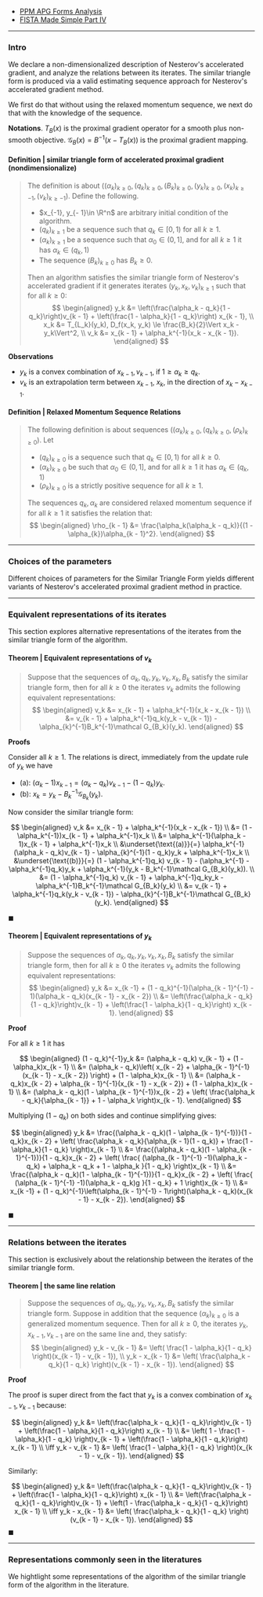- [PPM APG Forms Analysis](PPM%20APG%20Forms%20Analysis.md)
- [FISTA Made Simple Part IV](FISTA%20Made%20Simple%20Part%20IV.md)

---
### **Intro**

We declare a non-dimensionalized description of Nesterov's accelerated gradient, and analyze the relations between its iterates. 
The similar triangle form is produced via a valid estimating sequence approach for Nesterov's accelerated gradient method. 

We first do that without using the relaxed momentum sequence, we next do that with the
knowledge of the sequence. 

**Notations**.
$T_B(x)$ is the proximal gradient operator for a smooth plus non-smooth objective. 
$\mathcal G_B(x) = B^{-1}(x - T_B(x))$ is the proximal gradient mapping. 




#### **Definition | similar triangle form of accelerated proximal gradient (nondimensionalize)**
> The definition is about $((\alpha_k)_{k \ge 0}, (q_k)_{k \ge 0}, (B_k)_{k \ge 0}, (y_k)_{k \ge 0}, (x_k)_{k \ge -1}, (v_k)_{k \ge -1})$. 
> Define the following. 
> - $x_{-1}, y_{- 1}\in \R^n$ are arbitrary initial condition of the algorithm. 
> - $(q_k)_{k \ge 1}$ be a sequence such that $q_k \in [0, 1)$ for all $k \ge 1$. 
> - $(\alpha_k)_{k \ge 1}$ be a sequence such that $\alpha_0 \in (0, 1]$, and for all $k \ge 1$ it has $\alpha_k \in (q_k, 1)$
> - The sequence $(B_k)_{k \ge 0}$ has $B_k \ge 0$. 
> 
> Then an algorithm satisfies the similar triangle form of Nesterov's accelerated gradient if it generates iterates $(y_k, x_k, v_k)_{k \ge 1}$ such that for all $k\ge 0$: 
> $$
> \begin{aligned}
>     y_k &= \left(\frac{\alpha_k - q_k}{1 - q_k}\right)v_{k - 1} 
>     + \left(\frac{1 - \alpha_k}{1 - q_k}\right) x_{k - 1},
>     \\
>     x_k &= T_{L_k}(y_k), D_f(x_k, y_k) \le \frac{B_k}{2}\Vert x_k - y_k\Vert^2, 
>     \\
>     v_k &= x_{k - 1} + \alpha_k^{-1}(x_k - x_{k - 1}). 
> \end{aligned}
> $$

**Observations**
- $y_k$ is a convex combination of $x_{k - 1}, v_{k - 1}$, if $1 \ge \alpha_k \ge q_k$. 
- $v_k$ is an extrapolation term between $x_{k - 1}$, $x_k$, in the direction of $x_k - x_{k - 1}$. 


#### **Definition | Relaxed Momentum Sequence Relations**
> The following definition is about sequences $((\alpha_k)_{k \ge 0}, (q_k)_{k \ge 0}, (\rho_k)_{k \ge 0})$. 
> Let 
> - $(q_k)_{k \ge 0}$ is a sequence such that $q_k \in [0, 1)$ for all $k \ge 0$. 
> - $(\alpha_k)_{k \ge 0}$ be such that $\alpha_0 \in (0, 1]$, and for all $k \ge 1$ it has $\alpha_k \in (q_k, 1)$
> - $(\rho_k)_{k \ge 0}$ is a strictly positive sequence for all $k \ge 1$. 
>
> The sequences $q_k, \alpha_k$ are considered relaxed momentum sequence if for all $k \ge 1$ it satisfies the relation that: 
> $$
> \begin{aligned}
>     \rho_{k - 1} &= \frac{\alpha_k(\alpha_k - q_k)}{(1 - \alpha_{k})\alpha_{k - 1}^2}. 
> \end{aligned}
> $$

---
### **Choices of the parameters**

Different choices of parameters for the Similar Triangle Form yields different variants of Nesterov's accelerated proximal gradient method in practice. 

---
### **Equivalent representations of its iterates**

This section explores alternative representations of the iterates from the similar triangle form of the algorithm. 

#### **Theorem | Equivalent representations of $v_k$**
> Suppose that the sequences of $\alpha_k, q_k, y_k, v_k, x_k, B_k$ satisfy the similar triangle form, then for all $k \ge 0$ the iterates $v_k$ admits the following equivalent representations: 
> $$
> \begin{aligned}
>     v_k &= x_{k - 1} + \alpha_k^{-1}(x_k - x_{k - 1})
>     \\
>     &= v_{k - 1} + \alpha_k^{-1}q_k(y_k - v_{k - 1}) - \alpha_{k}^{-1}B_k^{-1}\mathcal G_{B_k}(y_k). 
> \end{aligned}
> $$

**Proofs**

Consider all $k \ge 1$. 
The relations is direct, immediately from the update rule of $y_k$ we have
- (a): $(\alpha_k - 1)x_{k - 1} = (\alpha_k - q_k)v_{k - 1} - (1 - q_k)y_k$. 
- (b): $x_k = y_k - B_k^{-1}\mathcal G_{B_k}(y_k)$. 

Now consider the similar triangle form: 

$$
\begin{aligned}
    v_k &= x_{k - 1} + \alpha_k^{-1}(x_k - x_{k - 1})
    \\
    &= (1 - \alpha_k^{-1})x_{k - 1} + \alpha_k^{-1}x_k
    \\
    &= \alpha_k^{-1}(\alpha_k - 1)x_{k - 1} + \alpha_k^{-1}x_k
    \\
    &\underset{\text{(a)}}{=} \alpha_k^{-1}(\alpha_k - q_k)v_{k - 1} - \alpha_{k}^{-1}(1 - q_k)y_k 
    + \alpha_k^{-1}x_k
    \\
    &\underset{\text{(b)}}{=} (1 - \alpha_k^{-1}q_k) v_{k - 1} - (\alpha_k^{-1} - \alpha_k^{-1}q_k)y_k
    + \alpha_k^{-1}(y_k - B_k^{-1}\mathcal G_{B_k}(y_k)). 
    \\
    &= 
    (1 - \alpha_k^{-1}q_k) v_{k - 1} + \alpha_k^{-1}q_ky_k
    - \alpha_k^{-1}B_k^{-1}\mathcal G_{B_k}(y_k)
    \\
    &= v_{k - 1} + \alpha_k^{-1}q_k(y_k - v_{k - 1}) - \alpha_{k}^{-1}B_k^{-1}\mathcal G_{B_k}(y_k). 
\end{aligned}
$$

$\blacksquare$

#### **Theorem | Equivalent representations of $y_k$**
> Suppose the sequences of $\alpha_k, q_k, y_k, v_k, x_k, B_k$ satisfy the similar triangle form, then for all $k \ge 0$ the iterates $v_k$ admits the following equivalent representations: 
> $$
> \begin{aligned}
>     y_k &= 
>     x_{k -1} + (1 - q_k)^{-1}(\alpha_{k - 1}^{-1} - 1)(\alpha_k - q_k)(x_{k - 1} - x_{k - 2})
>     \\
>     &= \left(\frac{\alpha_k - q_k}{1 - q_k}\right)v_{k - 1} + \left(\frac{1 - \alpha_k}{1 - q_k}\right) x_{k - 1}. 
> \end{aligned}
> $$

**Proof**

For all $k\ge 1$ it has 

$$
\begin{aligned}
    (1 - q_k)^{-1}y_k &= 
    (\alpha_k - q_k) v_{k - 1} 
    + (1 - \alpha_k)x_{k - 1}
    \\
    &= 
    (\alpha_k - q_k)\left(
        x_{k - 2} + \alpha_{k - 1}^{-1}(x_{k - 1} - x_{k - 2})
    \right) 
    + (1 - \alpha_k)x_{k - 1}
    \\
    &= 
    (\alpha_k - q_k)x_{k - 2} 
    + \alpha_{k - 1}^{-1}(x_{k - 1} - x_{k - 2}) + (1 - \alpha_k)x_{k - 1}
    \\
    &= (\alpha_k - q_k)(1 - \alpha_{k - 1}^{-1})x_{k - 2}
    + \left(
        \frac{\alpha_k - q_k}{\alpha_{k - 1}} + 1 - \alpha_k
    \right)x_{k - 1}. 
\end{aligned}
$$

Multiplying $(1 - q_k)$ on both sides and continue simplifying gives: 

$$
\begin{aligned}
    y_k &= 
    \frac{(\alpha_k - q_k)(1 - \alpha_{k - 1}^{-1})}{1 - q_k}x_{k - 2} 
    + \left(
        \frac{\alpha_k - q_k}{\alpha_{k - 1}(1 - q_k)} + \frac{1 - \alpha_k}{1 - q_k}
    \right)x_{k - 1}
    \\
    &= 
    \frac{(\alpha_k - q_k)(1 - \alpha_{k - 1}^{-1})}{1 - q_k}x_{k - 2} 
    + \left(
        \frac{
            (\alpha_{k - 1}^{-1} -1)(\alpha_k - q_k)
            + \alpha_k - q_k + 1 - \alpha_k
        }{1 - q_k}
    \right)x_{k - 1}
    \\
    &= \frac{(\alpha_k - q_k)(1 - \alpha_{k - 1}^{-1})}{1 - q_k}x_{k - 2} 
    + \left(
        \frac{
            (\alpha_{k - 1}^{-1} -1)(\alpha_k - q_k)g 
        }{1 - q_k} + 1
    \right)x_{k - 1}
    \\
    &= x_{k -1} + (1 - q_k)^{-1}\left(\alpha_{k - 1}^{-1} - 1\right)(\alpha_k - q_k)(x_{k - 1} - x_{k - 2}). 
\end{aligned}
$$

$\blacksquare$


---
### **Relations between the iterates**

This section is exclusively about the relationship between the iterates of the similar triangle form. 


#### **Theorem | the same line relation**
> Suppose the sequences of $\alpha_k, q_k, y_k, v_k, x_k, B_k$ satisfy the similar triangle form. 
> Suppose in addition that the sequence $(\alpha_k)_{k \ge 0}$ is a generalized momentum sequence. 
> Then for all $k \ge 0$, the iterates $y_k, x_{k - 1}, v_{k - 1}$ are on the same line and, they satisfy: 
> $$
> \begin{aligned}
>     y_k - v_{k - 1} &= 
>     \left(
>         \frac{1 - \alpha_k}{1 - q_k}
>     \right)(x_{k - 1} - v_{k - 1}), 
>     \\
>     y_k - x_{k - 1} &= 
>     \left(
>         \frac{\alpha_k - q_k}{1 - q_k}    
>     \right)(v_{k - 1} - x_{k - 1}). 
> \end{aligned}
> $$

**Proof**

The proof is super direct from the fact that $y_k$ is a convex combination of $x_{k - 1}, v_{k - 1}$ because: 

$$
\begin{aligned}
    y_k &= 
    \left(\frac{\alpha_k - q_k}{1 - q_k}\right)v_{k - 1} 
    + \left(\frac{1 - \alpha_k}{1 - q_k}\right) x_{k - 1}
    \\
    &= 
    \left(
        1 - \frac{1 - \alpha_k}{1 - q_k}
    \right)v_{k - 1} 
    + \left(\frac{1 - \alpha_k}{1 - q_k}\right) x_{k - 1}
    \\
    \iff 
    y_k - v_{k - 1}
    &= \left(
        \frac{1 - \alpha_k}{1 - q_k}
    \right)(x_{k - 1} - v_{k - 1}). 
\end{aligned}
$$

Similarly: 

$$
\begin{aligned}
    y_k &= 
    \left(\frac{\alpha_k - q_k}{1 - q_k}\right)v_{k - 1} 
    + \left(\frac{1 - \alpha_k}{1 - q_k}\right) x_{k - 1}
    \\
    &= 
    \left(\frac{\alpha_k - q_k}{1 - q_k}\right)v_{k - 1} 
    + \left(1 - \frac{\alpha_k - q_k}{1 - q_k}\right) x_{k - 1}
    \\
    \iff 
    y_k - x_{k - 1} &= 
    \left(
        \frac{\alpha_k - q_k}{1 - q_k}
    \right)(v_{k - 1} - x_{k - 1}). 
\end{aligned}
$$
$\blacksquare$

---
### **Representations commonly seen in the literatures**

We hightlight some representations of the algorithm of the similar triangle form of the algorithm in the literature. 
